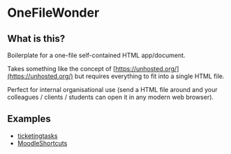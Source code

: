 # OneFileWonder

## What is this?

Boilerplate for a one-file self-contained HTML app/document.

Takes something like the concept of [https://unhosted.org/](https://unhosted.org/) but requires everything to fit into a single HTML file.

Perfect for internal organisational use (send a HTML file around and your colleagues / clients / students can open it in any modern web browser).

## Examples

- [ticketingtasks](https://github.com/blairw/ticketingtasks)
- [MoodleShortcuts](https://github.com/blairw/MoodleShortcuts)